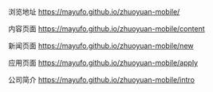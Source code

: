 浏览地址
https://mayufo.github.io/zhuoyuan-mobile/

内容页面
https://mayufo.github.io/zhuoyuan-mobile/content

新闻页面
https://mayufo.github.io/zhuoyuan-mobile/new

应用页面
https://mayufo.github.io/zhuoyuan-mobile/apply

公司简介
https://mayufo.github.io/zhuoyuan-mobile/intro